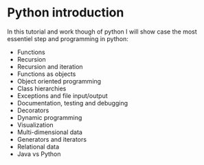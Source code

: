 # Python introduction

In this tutorial and work though of python I will show case the most essentiel step and programming in python:

* Functions
* Recursion
* Recursion and iteration
* Functions as objects
* Object oriented programming
* Class hierarchies
* Exceptions and file input/output
* Documentation, testing and debugging
* Decorators
* Dynamic programming
* Visualization
* Multi-dimensional data
* Generators and iterators
* Relational data
* Java vs Python
